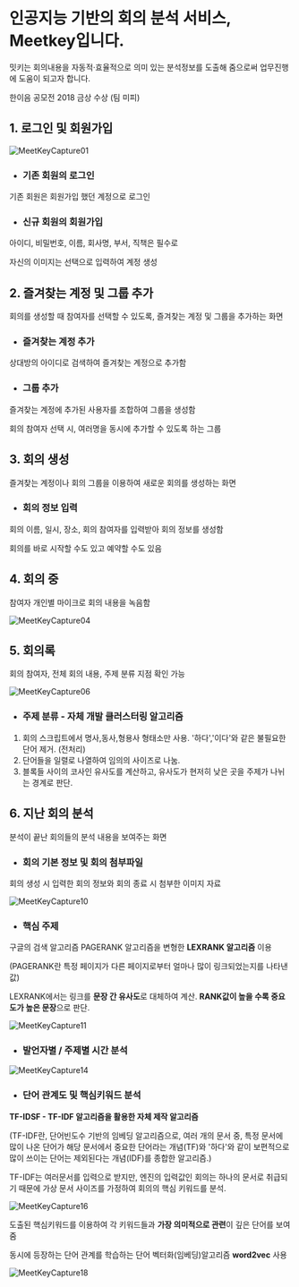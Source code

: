 # 인공지능 기반의 회의 분석 서비스, Meetkey입니다.

밋키는 회의내용을 자동적·효율적으로 의미 있는 분석정보를 도출해 줌으로써 업무진행에 도움이 되고자 합니다.

한이음 공모전 2018 금상 수상 (팀 미피)


## 1. 로그인 및 회원가입

![MeetKeyCapture01](https://user-images.githubusercontent.com/39908077/57983074-d63d6700-7a88-11e9-86ce-b9983c74dd08.png)


* ### 기존 회원의 로그인
기존 회원은 회원가입 했던 계정으로 로그인

* ### 신규 회원의 회원가입
아이디, 비밀번호, 이름, 회사명, 부서, 직책은 필수로

자신의 이미지는 선택으로 입력하여 계정 생성


## 2. 즐겨찾는 계정 및 그룹 추가
회의를 생성할 때 참여자를 선택할 수 있도록, 즐겨찾는 계정 및 그룹을 추가하는 화면

* ### 즐겨찾는 계정 추가
상대방의 아이디로 검색하여 즐겨찾는 계정으로 추가함

* ### 그룹 추가
즐겨찾는 계정에 추가된 사용자를 조합하여 그룹을 생성함

회의 참여자 선택 시, 여러명을 동시에 추가할 수 있도록 하는 그룹

## 3. 회의 생성
즐겨찾는 계정이나 회의 그룹을 이용하여 새로운 회의를 생성하는 화면

* ### 회의 정보 입력
회의 이름, 일시, 장소, 회의 참여자를 입력받아 회의 정보를 생성함

회의를 바로 시작할 수도 있고 예약할 수도 있음

## 4. 회의 중
참여자 개인별 마이크로 회의 내용을 녹음함

![MeetKeyCapture04](https://user-images.githubusercontent.com/39908077/57983118-36340d80-7a89-11e9-8aa0-f15147eb301b.png)

## 5. 회의록
회의 참여자, 전체 회의 내용, 주제 분류 지점 확인 가능

![MeetKeyCapture06](https://user-images.githubusercontent.com/39908077/57983128-5794f980-7a89-11e9-996e-70583fa10798.png)

* ### 주제 분류 - 자체 개발 클러스터링 알고리즘
1. 회의 스크립트에서 명사,동사,형용사 형태소만 사용. '하다','이다'와 같은 불필요한 단어 제거. (전처리)
2. 단어들을 일렬로 나열하여 임의의 사이즈로 나눔.
3. 블록들 사이의 코사인 유사도를 계산하고, 유사도가 현저히 낮은 곳을 주제가 나뉘는 경계로 판단.

## 6. 지난 회의 분석
분석이 끝난 회의들의 분석 내용을 보여주는 화면

* ### 회의 기본 정보 및 회의 첨부파일
회의 생성 시 입력한 회의 정보와 회의 종료 시 첨부한 이미지 자료

![MeetKeyCapture10](https://user-images.githubusercontent.com/39908077/57983143-7dba9980-7a89-11e9-9cb8-2dcdb73b43e8.png)

* ### 핵심 주제
구글의 검색 알고리즘 PAGERANK 알고리즘을 변형한 **LEXRANK 알고리즘** 이용

(PAGERANK란 특정 페이지가 다른 페이지로부터 얼마나 많이 링크되었는지를 나타낸 값)

LEXRANK에서는 링크를 **문장 간 유사도**로 대체하여 계산. **RANK값이 높을 수록 중요도가 높은 문장**으로 판단.

![MeetKeyCapture11](https://user-images.githubusercontent.com/39908077/57983165-b195bf00-7a89-11e9-987c-581896016310.png)

* ### 발언자별 / 주제별 시간 분석

![MeetKeyCapture14](https://user-images.githubusercontent.com/39908077/57983174-d2f6ab00-7a89-11e9-8aa9-7b3e4f48bad5.png)


* ### 단어 관계도 및 핵심키워드 분석

**TF-IDSF - TF-IDF 알고리즘을 활용한 자체 제작 알고리즘**

(TF-IDF란, 단어빈도수 기반의 임베딩 알고리즘으로, 여러 개의 문서 중, 특정 문서에 많이 나온 단어가 해당 문서에서 중요한 단어라는 개념(TF)와 '하다'와 같이 보편적으로 많이 쓰이는 단어는 제외된다는 개념(IDF)를 종합한 알고리즘.)

TF-IDF는 여러문서를 입력으로 받지만, 엔진의 입력값인 회의는 하나의 문서로 취급되기 때문에 가상 문서 사이즈를 가정하여 회의의 핵심 키워드를 분석.

![MeetKeyCapture16](https://user-images.githubusercontent.com/39908077/57983207-20731800-7a8a-11e9-8bdb-a913b034bb62.png)

도출된 핵심키워드를 이용하여 각 키워드들과 **가장 의미적으로 관련**이 깊은 단어를 보여줌

동시에 등장하는 단어 관계를 학습하는 단어 벡터화(임베딩)알고리즘 **word2vec** 사용

![MeetKeyCapture18](https://user-images.githubusercontent.com/39908077/57983227-6203c300-7a8a-11e9-9a25-d7bfb63f24da.png)


